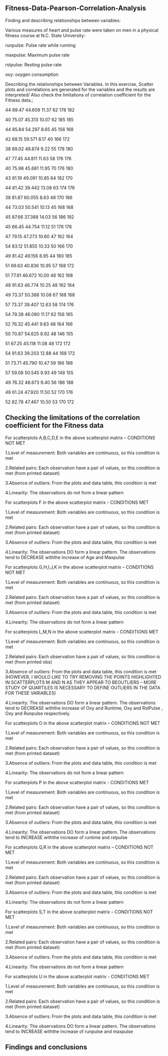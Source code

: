 ## Fitness-Data-Pearson-Correlation-Analysis
Finding and describing relationships between variables:

Various measures of heart and pulse rate were taken on men in a physical fitness course at N.C. State University:

runpulse: Pulse rate while running

maxpulse: Maximum pulse rate

rstpulse: Resting pulse rate

oxy: oxygen consumption

Describing the relationships between Variables. In this exercise, Scatter plots and correlations are generated for the variables and the results are interpreted/ 
Also check the limitations of correlation coefficient for the Fitness data.;

44 89.47 44.609 11.37 62 178 182

40 75.07 45.313 10.07 62 185 185

44 85.84 54.297 8.65 45 156 168

42 68.15 59.571 8.17 40 166 172

38 89.02 49.874 9.22 55 178 180

47 77.45 44.811 11.63 58 176 176

40 75.98 45.681 11.95 70 176 180

43 81.19 49.091 10.85 64 162 170

44 81.42 39.442 13.08 63 174 176

38 81.87 60.055 8.63 48 170 186

44 73.03 50.541 10.13 45 168 168

45 87.66 37.388 14.03 56 186 192

45 66.45 44.754 11.12 51 176 176

47 79.15 47.273 10.60 47 162 164

54 83.12 51.855 10.33 50 166 170

49 81.42 49.156 8.95 44 180 185

51 69.63 40.836 10.95 57 168 172

51 77.91 46.672 10.00 48 162 168

48 91.63 46.774 10.25 48 162 164

49 73.37 50.388 10.08 67 168 168

57 73.37 39.407 12.63 58 174 176

54 79.38 46.080 11.17 62 156 165

52 76.32 45.441 9.63 48 164 166

50 70.87 54.625 8.92 48 146 155

51 67.25 45.118 11.08 48 172 172

54 91.63 39.203 12.88 44 168 172

51 73.71 45.790 10.47 59 186 188

57 59.08 50.545 9.93 49 148 155

49 76.32 48.673 9.40 56 186 188

48 61.24 47.920 11.50 52 170 176

52 82.78 47.467 10.50 53 170 172


## Checking the limitations of the correlation coefficient for the Fitness data

For scatterplots A,B,C,D,E in the above scatterplot matrix – CONDITIONS NOT MET

1.Level of measurement: Both variables are continuous, so this condition is met

2.Related pairs: Each observation have a pair of values, so this condition is met (from printed dataset)

3.Absence of outliers: From the plots and data table, this condition is met

4.Linearity: The observations do not form a linear pattern

For scatterplots F in the above scatterplot matrix - CONDITIONS MET

1.Level of measurement: Both variables are continuous, so this condition is met

2.Related pairs: Each observation have a pair of values, so this condition is met (from printed dataset)

3.Absence of outliers: From the plots and data table, this condition is met

4.Linearity: The observations DO form a linear pattern. The observations tend to DECREASE withthe increase of Age and Maxpulse

For scatterplots G,H,I,J,K in the above scatterplot matrix – CONDITIONS NOT MET

1.Level of measurement: Both variables are continuous, so this condition is met

2.Related pairs: Each observation have a pair of values, so this condition is met (from printed dataset)

3.Absence of outliers: From the plots and data table, this condition is met

4.Linearity: The observations do not form a linear pattern

For scatterplots L,M,N in the above scatterplot matrix - CONDITIONS MET

1.Level of measurement: Both variables are continuous, so this condition is met

2.Related pairs: Each observation have a pair of values, so this condition is met (from printed obs)

3.Absence of outliers: From the plots and data table, this condition is met (HOWEVER, I WOULD LIKE TO TRY REMOVING THE POINTS HIGHLIGHTED IN SCATTERPLOTS M AND N AS THEY APPEAR TO BEOUTLIERS – MORE STUDY OF QUARTILES IS NECESSARY TO DEFINE OUTLIERS IN THE DATA FOR THESE VARIABLES)

4.Linearity: The observations DO form a linear pattern. The observations tend to DECREASE withthe increase of Oxy and Runtime, Oxy and RstPulse , Oxy and Runpulse respectively.

For scatterplots O in the above scatterplot matrix – CONDITIONS NOT MET

1.Level of measurement: Both variables are continuous, so this condition is met

2.Related pairs: Each observation have a pair of values, so this condition is met (from printed dataset)

3.Absence of outliers: From the plots and data table, this condition is met

4.Linearity: The observations do not form a linear pattern

For scatterplots P in the above scatterplot matrix - CONDITIONS MET

1.Level of measurement: Both variables are continuous, so this condition is met

2.Related pairs: Each observation have a pair of values, so this condition is met (from printed dataset)

3.Absence of outliers: From the plots and data table, this condition is met

4.Linearity: The observations DO form a linear pattern. The observations tend to INCREASE withthe increase of runtime and rstpulse

For scatterplots Q,R in the above scatterplot matrix – CONDITIONS NOT MET

1.Level of measurement: Both variables are continuous, so this condition is met

2.Related pairs: Each observation have a pair of values, so this condition is met (from printed dataset)

3.Absence of outliers: From the plots and data table, this condition is met

4.Linearity: The observations do not form a linear pattern

For scatterplots S,T in the above scatterplot matrix – CONDITIONS NOT MET

1.Level of measurement: Both variables are continuous, so this condition is met

2.Related pairs: Each observation have a pair of values, so this condition is met (from printed dataset)

3.Absence of outliers: From the plots and data table, this condition is met

4.Linearity: The observations do not form a linear pattern

For scatterplots U in the above scatterplot matrix - CONDITIONS MET

1.Level of measurement: Both variables are continuous, so this condition is met

2.Related pairs: Each observation have a pair of values, so this condition is met (from printed dataset)

3.Absence of outliers: From the plots and data table, this condition is met

4.Linearity: The observations DO form a linear pattern. The observations tend to INCREASE withthe increase of runpulse and maxpulse


## Findings and conclusions


